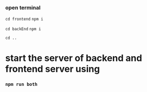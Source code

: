 ### open terminal

`cd frontend` `npm i`

`cd backEnd` `npm i`

`cd ..`

# start the server of backend and frontend server using

### `npm run both`

